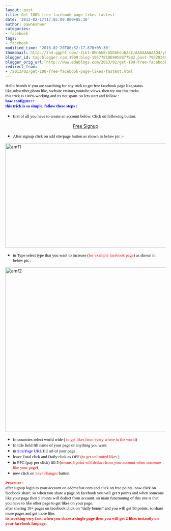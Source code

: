 ```yaml
---
layout: post
title: Get 100% free facebook page likes fastest
date: '2013-02-17T17:05:00.000+05:30'
author: pawneshwer
categories:
- facebook
tags:
- facebook
modified_time: '2016-02-20T06:52:17.876+05:30'
thumbnail: http://lh4.ggpht.com/-ZLkt-0Mnhk8/USDAhdu62sI/AAAAAAAAAQ4/y90QcFTuQIo/s72-c/amf1_thumb%25255B2%25255D.jpg?imgmax=800
blogger_id: tag:blogger.com,1999:blog-1967791069058877982.post-7982824955207494828
blogger_orig_url: http://www.edablogs.com/2013/02/get-100-free-facebook-page-likes-fastest.html
redirect_from:
- /2013/02/get-100-free-facebook-page-likes-fastest.html
---
```


<div dir="ltr" style="text-align: left;" trbidi="on"><span style="color: black; font-family: Verdana; font-size: small;">Hello friends if you are searching for any trick to get free facebook page like,status like,subscriber,photo like, website visitors,youtube views. then try our this tricks.</span><br /><span style="color: black; font-family: Verdana; font-size: small;">this trick is 100% working and its not spam. so lets start and follow :</span><br /><span style="color: blue; font-family: Verdana; font-size: small;"><b>how configure??</b></span><br /><span style="color: blue; font-family: Verdana; font-size: small;"><b>this trick is so simple. follow these steps :</b></span><br /><ul><li><span style="color: black; font-family: Verdana; font-size: small;">first of all you have to create an account below. Click on following button.</span></li></ul><center><a class="raju" href="http://admf.co/?2XOKZRH">Free Signup</a></center><ul><li>     <div align="left"><span style="color: black; font-family: Vrinda; font-size: small;"><span style="font-family: Verdana;">After signup click on add site/page button as shown in below pic :-</span></span></div></li></ul><div align="left"><a href="http://lh4.ggpht.com/-KEbHwHVfyEo/USDAgDbrztI/AAAAAAAAAQw/2zXLCwQq5EI/s1600-h/amf1%25255B4%25255D.jpg"><img alt="amf1" border="0" height="328" src="http://lh4.ggpht.com/-ZLkt-0Mnhk8/USDAhdu62sI/AAAAAAAAAQ4/y90QcFTuQIo/amf1_thumb%25255B2%25255D.jpg?imgmax=800" style="background-image: none; border-bottom-width: 0px; border-left-width: 0px; border-right-width: 0px; border-top-width: 0px; display: inline; padding-left: 0px; padding-right: 0px; padding-top: 0px;" title="amf1" width="556" /></a></div><ul><li>     <div align="left"><span style="color: black; font-family: Verdana; font-size: small;">in Type select type that you want to increase (<span style="color: red;">for example facebook page</span>) as shown in below pic :</span></div></li></ul><div align="left"><a href="http://lh4.ggpht.com/-JMn4hSOxMts/USDAiuFhBoI/AAAAAAAAARA/Mi8UDJ5CTN8/s1600-h/amf2%25255B4%25255D.jpg"><img alt="amf2" border="0" height="517" src="http://lh4.ggpht.com/-ufKn7q5bWXw/USDAjj8VIdI/AAAAAAAAARI/ZJ0XE_fL77g/amf2_thumb%25255B2%25255D.jpg?imgmax=800" style="background-image: none; border-bottom-width: 0px; border-left-width: 0px; border-right-width: 0px; border-top-width: 0px; display: inline; padding-left: 0px; padding-right: 0px; padding-top: 0px;" title="amf2" width="587" /></a></div><ul><li>     <div align="left"><span style="color: black; font-family: Verdana; font-size: small;">In countries select world wide ( <span style="color: red;">to get likes from every where in the world</span>)</span></div></li><li>     <div align="left"><span style="color: black; font-family: Verdana; font-size: small;">In title field fill name of your page or anything you want.</span></div></li><script type="text/javascript">ch_client = "pawneshwer"; ch_width = 500; ch_height = 250; ch_type = "mpu"; ch_sid = "Chitika Default"; ch_color_site_link = "0000CC"; ch_color_title = "0000CC"; ch_color_border = "FFFFFF"; ch_color_text = "000000"; ch_color_bg = "FFFFFF"; </script><script src="http://scripts.chitika.net/eminimalls/amm.js" type="text/javascript"></script><li>     <div align="left"><span style="color: black; font-family: Verdana; font-size: small;">in <span style="color: blue;">Site/Page URL</span> fill url of your page .</span></div></li><li>     <div align="left"><span style="color: black; font-family: Verdana; font-size: small;">leave Total click and Daily click as OFF (<span style="color: red;">to get unlimited likes</span> )</span></div></li><li>     <div align="left"><span style="color: black; font-family: Verdana; font-size: small;">in PPC (pay per click) fill 5 (<span style="color: red;">means 5 point will deduct from your account when someone like your page</span>)</span></div></li><li>     <div align="left"><span style="color: black; font-family: Verdana; font-size: small;">now click on <span style="color: red;">Save changes</span> button.</span></div></li></ul><div align="left"><span style="color: red; font-family: Verdana; font-size: small;"><b>Proceure :</b></span></div><div align="left"><span style="color: black; font-family: Verdana; font-size: small;">after signup login to your account on addmefast.com and click on free points. now click on facebook share. so when you share a page on facebook you will get 9 points and when someone like your page then 5 Points will deduct from account. so main functioning of this site is that you have to like other page to get likes on your page.</span></div><div align="left"><span style="color: black; font-family: Verdana; font-size: small;">after sharing 10+ pages on facebook click on “daily bonus” and you will get 50 points. so share more pages and get more like. </span></div><div align="left"><span style="color: red; font-family: Verdana; font-size: small;"><b>its working very fast. when you share a single page then you will get 2 likes instantly on your facebook fanpage.</b></span></div></div>
